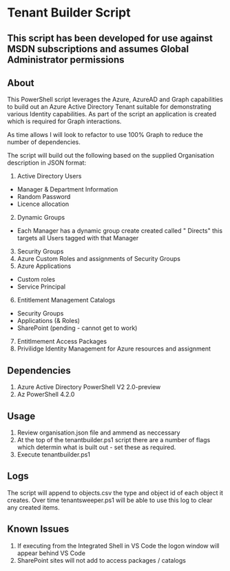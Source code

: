# Tenant Builder Script #

## This script has been developed for use against MSDN subscriptions and assumes Global Administrator permissions ##

## About ##
This PowerShell script leverages the Azure, AzureAD and Graph capabilities to build out an Azure Active Directory Tenant suitable for demonstrating various Identity capabilities.  As part of the script an application is created which is required for Graph interactions.

As time allows I will look to refactor to use 100% Graph to reduce the number of dependencies.

The script will build out the following based on the supplied Organisation description in JSON format:

1. Active Directory Users
- Manager & Department Information
- Random Password
- Licence allocation
2. Dynamic Groups
- Each Manager has a dynamic group create created called "<Manager Name> Directs" this targets all Users tagged with that Manager
3. Security Groups
4. Azure Custom Roles and assignments of Security Groups
5. Azure Applications
- Custom roles
- Service Principal
6. Entitlement Management Catalogs
- Security Groups
- Applications (& Roles)
- SharePoint (pending - cannot get to work)
7. Entitlmement Access Packages
8. Privilidge Identity Management for Azure resources and assignment

## Dependencies ##
1. Azure Active Directory PowerShell V2 2.0-preview
2. Az PowerShell 4.2.0

## Usage ##
1. Review organisation.json file and ammend as neccessary
2. At the top of the tenantbuilder.ps1 script there are a number of flags which determin what is built out - set these as required.
3. Execute tenantbuilder.ps1

## Logs ##
The script will append to objects.csv the type and object id of each object it creates.  Over time tenantsweeper.ps1 will be able to use this log to clear any created items.

## Known Issues ##
1. If executing from the Integrated Shell in VS Code the logon window will appear behind VS Code
2. SharePoint sites will not add to access packages / catalogs
